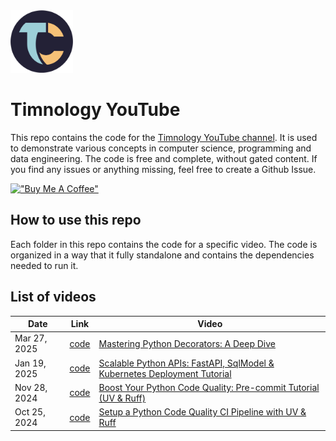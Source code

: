 <img src="./images/timnology_logo.png" alt="Alt Text"  height="100">

# Timnology YouTube 

This repo contains the code for the [Timnology YouTube channel](https://www.youtube.com/@Timnology-r4s/). It is used to demonstrate various concepts in computer science, programming and data engineering.
The code is free and complete, without gated content. If you find any issues or anything missing, feel free to create a Github Issue.

[!["Buy Me A Coffee"](https://www.buymeacoffee.com/assets/img/custom_images/orange_img.png)](https://buymeacoffee.com/timvancann)

## How to use this repo

Each folder in this repo contains the code for a specific video. The code is organized in a way that it fully standalone and contains the dependencies needed to run it.

## List of videos

|Date|Link|Video|
|---|---|---|
|Mar 27, 2025|[code](./videos/decorators/)|[Mastering Python Decorators: A Deep Dive](https://youtu.be/5zzji_67y5Q)|
|Jan 19, 2025|[code](./videos/scalable-python-api/)|[Scalable Python APIs: FastAPI, SqlModel & Kubernetes Deployment Tutorial](https://youtu.be/I5XLyuG7nNc)|
|Nov 28, 2024|[code](https://github.com/timvancann/yt-python-ci/blob/main/.pre-commit-config.yaml)|[Boost Your Python Code Quality: Pre-commit Tutorial (UV & Ruff)](https://youtu.be/xhg1dJHLqSM)|
|Oct 25, 2024|[code](https://github.com/timvancann/yt-python-ci)|[Setup a Python Code Quality CI Pipeline with UV & Ruff](https://youtu.be/Y6D2XaFV3Cc)|

